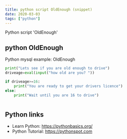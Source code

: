 ```yaml
---
title: python script OldEnough (snippet)
date: 2020-03-03
tags: ["python"]
---
```

Python script 'OldEnough'


## python OldEnough

Python mysql example: OldEnough

```python
print("Lets see if you are old enough to drive")
driveage=eval(input("how old are you? "))

if driveage>=16:
    print("You are ready to get your drivers licence")
else:
    print("Wait until you are 16 to drive")



```

## Python links

- Learn Python: https://pythonbasics.org/
- Python Tutorial: https://pythonspot.com
